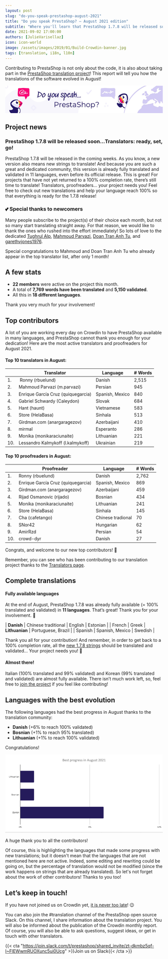 ```yaml
---
layout: post
slug: "do-you-speak-prestashop-august-2021"
title: "Do you speak PrestaShop? – August 2021 edition"
subtitle: "Where you'll learn that PrestaShop 1.7.8 will be released soon"
date: 2021-09-02 17:00:00
authors: [JulieVarisellaz]
icon: icon-world
image: /assets/images/2019/01/Build-Crowdin-banner.jpg
tags: [translation, i18n, l10n]
---
```


Contributing to PrestaShop is not only about the code, it is also about taking part in the [PrestaShop translation project](https://crowdin.com/project/prestashop-official)! This report will tell you how the translations of the software evolved in August!

![Crowdin Monthly banner](/assets/images/2019/01/Build-Crowdin-banner.jpg)

## Project news

### PrestaShop 1.7.8 will be released soon...Translators: ready, set, go!

PrestaShop 1.7.8 will be released in the coming weeks. As you know, a new version also means new strings to translate! And because you are such a great and dedicated community, this version is already fully translated and validated in 11 languages, even before its official release. This is great! For projects that have not yet returned to a 100% completion rate, there’s still time to translate! Translators, proofreaders… your project needs you! Feel free to check out new translations and help your language reach 100% so that everything is ready for the 1.7.8 release!

### :two_hearts: Special thanks to newcomers

Many people subscribe to the project(s) of their choice each month, but not so many start translating straight away. For that reason, we would like to thank the ones who rushed into the effort immediately! So lots of love to the dedicated [Tughrul Alp](https://crowdin.com/profile/Tughrul_Alp), [Mahmoud Parvazi](https://crowdin.com/profile/m.parvazi), [Doan Tran Anh Tu](https://crowdin.com/profile/haunt), and [garethvjones1976](https://crowdin.com/profile/garethvjones1976).

Special congratulations to Mahmoud and Doan Tran Anh Tu who already appear in the top translator list, after only 1 month!

## A few stats
 
* **22 members** were active on the project this month.
* A total of **7,769 words have been translated** and **5,150 validated**.
* All this in **18 different languages**.
 
Thank you very much for your involvement!

## Top contributors
 
A lot of you are working every day on Crowdin to have PrestaShop available in many languages, and PrestaShop cannot thank you enough for your dedication! Here are the most active translators and proofreaders for August 2021.
 
#### Top 10 translators in August:
 
| |Translator | Language | # Words
|-|---------- | -------- | ----------------
| 1. |‫‬ Ronny (rbuelund) | Danish | 2,515
| 2. | Mahmoud Parvazi (m.parvazi) | Persian | 945
| 3. | Enrique García Cruz (quiquegarcia) | Spanish, Mexico | 840
| 4. | Gabriel Schwardy (Caleydon) | Slovak | 684
| 5. | Hant (haunt) | Vietnamese | 583
| 6. | Store (HelaBasa) | Sinhala | 513
| 7. | Girdman.com (anargaragezov) | Azerbaijani | 410
| 8. | mirmal | Esperanto | 286
| 9. | Monika (monikaraciunaite) | Lithuanian | 221
| 10. | Lessandro Kalmykoff (l.kalmykoff) | Ukrainian | 219
 
#### Top 10 proofreaders in August:
 
| | Proofreader | Language | # Words
|-| ---------- | -------- | ----------------
| 1. | Ronny (rbuelund) | Danish| 2,762
| 2. | Enrique García Cruz (quiquegarcia) | Spanish, Mexico | 869
| 3. | Girdman.com (anargaragezov) | Azerbaijani | 459
| 4. | Rijad Osmanovic (rijado) | Bosnian | 434
| 5. | Monika (monikaraciunaite) | Lithuanian | 241
| 6. | Store (HelaBasa) | Sinhala | 145
| 7. | Cha (cafetango) | Chinese tradional | 70
| 8. | SNor42 | Hungarian | 62
| 9. | AmirRzd | Persian | 54
|10. | crowd-dyr | Danish | 27


Congrats, and welcome to our new top contributors! :clap:
 
Remember, you can see who has been contributing to our translation project thanks to the [Translators page](https://translators.prestashop.com/).
 
## Complete translations
 
#### Fully available languages
 
At the end of August, PrestaShop 1.7.8 was already fully available (= 100% translated and validated) in **11 languages**. That’s great! Thank you for your involvement. :tada:
 
| **Danish** | Chinese traditional | English | Estonian |
| French | Greek | **Lithuanian** | Portuguese, Brazil |
| Spanish | Spanish, Mexico | Swedish |

Thank you all for your contribution! And remember, in order to get back to a 100% completion rate, all the [new 1.7.8 strings](https://build.prestashop.com/news/prestashop-178-translations/) should be translated and validated... Your project needs you! :muscle: 

#### Almost there!

Italian (100% translated and 99% validated) and Korean (99% translated and validated) are almost fully available. There isn’t much work left, so, feel free to [join the project](https://crowdin.com/project/prestashop-official) if you feel like contributing!

## Languages with the best evolution

The following languages had the best progress in August thanks to the translation community:
 
* **Danish** (+6% to reach 100% validated) 
* **Bosnian** (+1% to reach 95% translated)
* **Lithuanian** (+1% to reach 100% validated)

Congratulations! 
 
![Best translation progress in August 2021](/assets/images/2021/09/build-crowdin-progress-august21.png)

A huge thank you to all the contributors!
 
Of course, this is highlighting the languages that made some progress with new translations; but it doesn't mean that the languages that are not mentioned here are not active. Indeed, some editing and rewriting could be going on, but the percentage of translation would not be modified (since the work happens on strings that are already translated). So let's not forget about the work of other contributors! Thanks to you too!

## Let’s keep in touch!

If you have not joined us on Crowdin yet, [it is never too late](https://crowdin.com/project/prestashop-official)! :wink:

You can also join the #translation channel of the PrestaShop open source Slack. On this channel, I share information about the translation project. You will also be informed about the publication of the Crowdin monthly report. Of course, you will also be able to ask questions, suggest ideas, or get in touch with other translators.

{{< cta "https://join.slack.com/t/prestashop/shared_invite/zt-dkmbz5qf-I~FlEWwmRUOXunc5ui0Ucg" >}}Join us on Slack{{< /cta >}}

